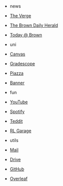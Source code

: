 - news
- [The Verge](https://www.theverge.com/)
- [The Brown Daily Herald](https://www.browndailyherald.com/)
- [Today @ Brown](https://today.brown.edu/)

- uni
- [Canvas](https://canvas.brown.edu/)
- [Gradescope](https://www.gradescope.com/)
- [Piazza](https://piazza.com/)
- [Banner](https://selfservice.brown.edu/)

- fun
- [YouTube](https://www.youtube.com/)
- [Spotify](https://open.spotify.com/)
- [Teddit](https://teddit.net/)
- [RL Garage](https://rocket-league.com/trading)

- utils
- [Mail](https://mail.google.com/)
- [Drive](https://drive.google.com/)
- [GitHub](https://github.com/)
- [Overleaf](https://www.overleaf.com/)